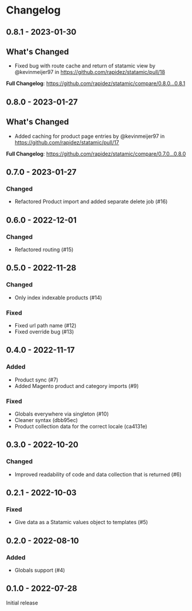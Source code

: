 # Changelog 

## 0.8.1 - 2023-01-30

## What's Changed
* Fixed bug with route cache and return of statamic view by @kevinmeijer97 in https://github.com/rapidez/statamic/pull/18


**Full Changelog**: https://github.com/rapidez/statamic/compare/0.8.0...0.8.1

## 0.8.0 - 2023-01-27

## What's Changed
* Added caching for product page entries by @kevinmeijer97 in https://github.com/rapidez/statamic/pull/17


**Full Changelog**: https://github.com/rapidez/statamic/compare/0.7.0...0.8.0

## 0.7.0 - 2023-01-27

### Changed

- Refactored Product import and added separate delete job (#16)

## 0.6.0 - 2022-12-01

### Changed

- Refactored routing (#15)

## 0.5.0 - 2022-11-28

### Changed

- Only index indexable products (#14)

### Fixed

- Fixed url path name (#12)
- Fixed override bug (#13)

## 0.4.0 - 2022-11-17

### Added

- Product sync (#7)
- Added Magento product and category imports (#9)

### Fixed

- Globals everywhere via singleton (#10)
- Cleaner syntax (dbb95ec)
- Product collection data for the correct locale (ca4131e)

## 0.3.0 - 2022-10-20

### Changed

- Improved readability of code and data collection that is returned (#6)

## 0.2.1 - 2022-10-03

### Fixed

- Give data as a Statamic values object to templates (#5)

## 0.2.0 - 2022-08-10

### Added

- Globals support (#4)

## 0.1.0 - 2022-07-28

Initial release


